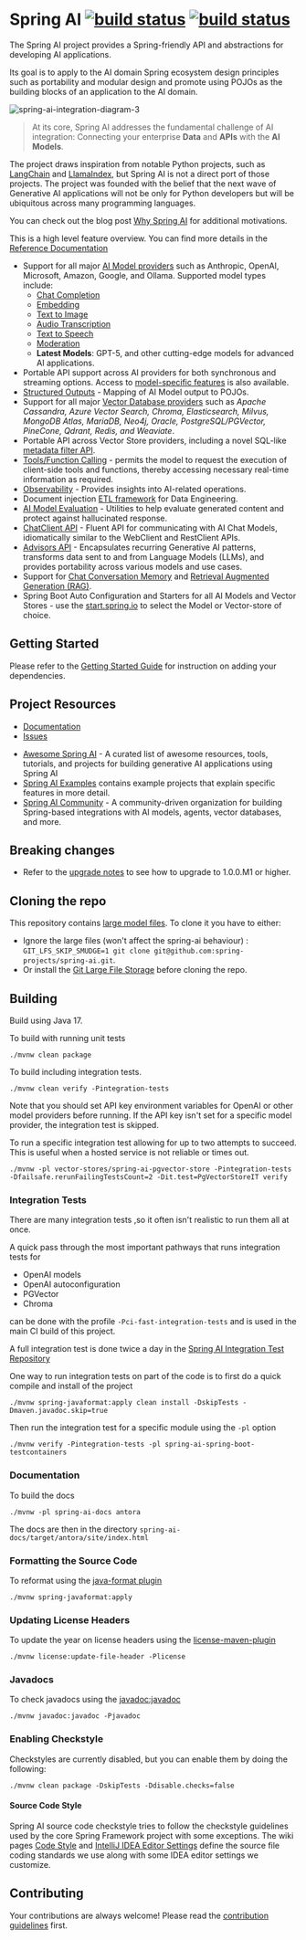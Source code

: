 # Spring AI [![build status](https://github.com/spring-projects/spring-ai/actions/workflows/continuous-integration.yml/badge.svg)](https://github.com/spring-projects/spring-ai/actions/workflows/continuous-integration.yml) [![build status](https://github.com/spring-projects/spring-ai-integration-tests/actions/workflows/spring-ai-integration-tests.yml/badge.svg)](https://github.com/spring-projects/spring-ai-integration-tests/actions/workflows/spring-ai-integration-tests.yml)


The Spring AI project provides a Spring-friendly API and abstractions for developing AI applications.

Its goal is to apply to the AI domain Spring ecosystem design principles such as portability and modular design and promote using POJOs as the building blocks of an application to the AI domain.

![spring-ai-integration-diagram-3](https://docs.spring.io/spring-ai/reference/_images/spring-ai-integration-diagram-3.svg)

> At its core, Spring AI addresses the fundamental challenge of AI integration: Connecting your enterprise __Data__ and __APIs__ with the __AI Models__.

The project draws inspiration from notable Python projects, such as [LangChain](https://docs.langchain.com/docs/) and [LlamaIndex](https://gpt-index.readthedocs.io/en/latest/getting_started/concepts.html), but Spring AI is not a direct port of those projects. The project was founded with the belief that the next wave of Generative AI applications will not be only for Python developers but will be ubiquitous across many programming languages.

You can check out the blog post [Why Spring AI](https://spring.io/blog/2024/11/19/why-spring-ai) for additional motivations.

This is a high level feature overview.
You can find more details in the [Reference Documentation](https://docs.spring.io/spring-ai/reference/)

* Support for all major [AI Model providers](https://docs.spring.io/spring-ai/reference/api/index.html) such as Anthropic, OpenAI, Microsoft, Amazon, Google, and Ollama. Supported model types include:
  - [Chat Completion](https://docs.spring.io/spring-ai/reference/api/chatmodel.html)
  - [Embedding](https://docs.spring.io/spring-ai/reference/api/embeddings.html)
  - [Text to Image](https://docs.spring.io/spring-ai/reference/api/imageclient.html)
  - [Audio Transcription](https://docs.spring.io/spring-ai/reference/api/audio/transcriptions.html)
  - [Text to Speech](https://docs.spring.io/spring-ai/reference/api/audio/speech.html)
  - [Moderation](https://docs.spring.io/spring-ai/reference/api/index.html#api/moderation)
  - **Latest Models**: GPT-5, and other cutting-edge models for advanced AI applications.
* Portable API support across AI providers for both synchronous and streaming options. Access to [model-specific features](https://docs.spring.io/spring-ai/reference/api/chatmodel.html#_chat_options) is also available.
* [Structured Outputs](https://docs.spring.io/spring-ai/reference/api/structured-output-converter.html) - Mapping of AI Model output to POJOs.
* Support for all major [Vector Database providers](https://docs.spring.io/spring-ai/reference/api/vectordbs.html) such as *Apache Cassandra, Azure Vector Search, Chroma, Elasticsearch, Milvus, MongoDB Atlas, MariaDB, Neo4j, Oracle, PostgreSQL/PGVector, PineCone, Qdrant, Redis, and Weaviate*.
* Portable API across Vector Store providers, including a novel SQL-like [metadata filter API](https://docs.spring.io/spring-ai/reference/api/vectordbs.html#metadata-filters).
* [Tools/Function Calling](https://docs.spring.io/spring-ai/reference/api/tools.html) - permits the model to request the execution of client-side tools and functions, thereby accessing necessary real-time information as required.
* [Observability](https://docs.spring.io/spring-ai/reference/observability/index.html) - Provides insights into AI-related operations.
* Document injection [ETL framework](https://docs.spring.io/spring-ai/reference/api/etl-pipeline.html) for Data Engineering.
* [AI Model Evaluation](https://docs.spring.io/spring-ai/reference/api/testing.html) - Utilities to help evaluate generated content and protect against hallucinated response.
* [ChatClient API](https://docs.spring.io/spring-ai/reference/api/chatclient.html) - Fluent API for communicating with AI Chat Models, idiomatically similar to the WebClient and RestClient APIs.
* [Advisors API](https://docs.spring.io/spring-ai/reference/api/advisors.html) - Encapsulates recurring Generative AI patterns, transforms data sent to and from Language Models (LLMs), and provides portability across various models and use cases.
* Support for [Chat Conversation Memory](https://docs.spring.io/spring-ai/reference/api/chatclient.html#_chat_memory) and [Retrieval Augmented Generation (RAG)](https://docs.spring.io/spring-ai/reference/api/chatclient.html#_retrieval_augmented_generation).
* Spring Boot Auto Configuration and Starters for all AI Models and Vector Stores - use the [start.spring.io](https://start.spring.io/) to select the Model or Vector-store of choice. 

## Getting Started

Please refer to the [Getting Started Guide](https://docs.spring.io/spring-ai/reference/getting-started.html) for instruction on adding your dependencies.

## Project Resources

* [Documentation](https://docs.spring.io/spring-ai/reference/)
* [Issues](https://github.com/spring-projects/spring-ai/issues)
<!-- * [Discussions](https://github.com/spring-projects/spring-ai/discussions) - Go here if you have a question, suggestion, or feedback! -->
* [Awesome Spring AI](https://github.com/spring-ai-community/awesome-spring-ai) - A curated list of awesome resources, tools, tutorials, and projects for building generative AI applications using Spring AI
* [Spring AI Examples](https://github.com/spring-projects/spring-ai-examples) contains example projects that explain specific features in more detail.
* [Spring AI Community](https://github.com/spring-ai-community) - A community-driven organization for building Spring-based integrations with AI models, agents, vector databases, and more.

## Breaking changes

* Refer to the [upgrade notes](https://docs.spring.io/spring-ai/reference/upgrade-notes.html) to see how to upgrade to 1.0.0.M1 or higher.

## Cloning the repo

This repository contains [large model files](https://github.com/spring-projects/spring-ai/tree/main/models/spring-ai-transformers/src/main/resources/onnx/all-MiniLM-L6-v2).
To clone it you have to either:

- Ignore the large files (won't affect the spring-ai behaviour) :  `GIT_LFS_SKIP_SMUDGE=1 git clone git@github.com:spring-projects/spring-ai.git`.
- Or install the [Git Large File Storage](https://git-lfs.com/) before cloning the repo.


## Building

Build using Java 17.

To build with running unit tests

```shell
./mvnw clean package
```

To build including integration tests.

```shell
./mvnw clean verify -Pintegration-tests
```

Note that you should set API key environment variables for OpenAI or other model providers before running.  If the API key isn't set for a specific model provider, the integration test is skipped.

To run a specific integration test allowing for up to two attempts to succeed.  This is useful when a hosted service is not reliable or times out.
```shell
./mvnw -pl vector-stores/spring-ai-pgvector-store -Pintegration-tests -Dfailsafe.rerunFailingTestsCount=2 -Dit.test=PgVectorStoreIT verify
```

### Integration Tests
There are many integration tests ,so it often isn't realistic to run them all at once.

A quick pass through the most important pathways that runs integration tests for

* OpenAI models 
* OpenAI autoconfiguration
* PGVector
* Chroma

can be done with the profile `-Pci-fast-integration-tests` and is used in the main CI build of this project.

A full integration test is done twice a day in the [Spring AI Integration Test Repository](https://github.com/spring-projects/spring-ai-integration-tests)

One way to run integration tests on part of the code is to first do a quick compile and install of the project

```shell
./mvnw spring-javaformat:apply clean install -DskipTests -Dmaven.javadoc.skip=true
```
Then run the integration test for a specific module using the `-pl` option

```shell
./mvnw verify -Pintegration-tests -pl spring-ai-spring-boot-testcontainers
```

### Documentation

To build the docs
```shell
./mvnw -pl spring-ai-docs antora
```

The docs are then in the directory `spring-ai-docs/target/antora/site/index.html`

### Formatting the Source Code

To reformat using the [java-format plugin](https://github.com/spring-io/spring-javaformat)
```shell
./mvnw spring-javaformat:apply
```
### Updating License Headers

To update the year on license headers using the [license-maven-plugin](https://oss.carbou.me/license-maven-plugin/#goals)
```shell
./mvnw license:update-file-header -Plicense
```
### Javadocs

To check javadocs using the [javadoc:javadoc](https://maven.apache.org/plugins/maven-javadoc-plugin/)
```shell
./mvnw javadoc:javadoc -Pjavadoc
```
### Enabling Checkstyle

Checkstyles are currently disabled, but you can enable them by doing the following:

```shell
./mvnw clean package -DskipTests -Ddisable.checks=false
```

#### Source Code Style

Spring AI source code checkstyle tries to follow the checkstyle guidelines used by the core Spring Framework project with some exceptions.
The wiki pages
[Code Style](https://github.com/spring-projects/spring-framework/wiki/Code-Style) and
[IntelliJ IDEA Editor Settings](https://github.com/spring-projects/spring-framework/wiki/IntelliJ-IDEA-Editor-Settings)
define the source file coding standards we use along with some IDEA editor settings we customize.

## Contributing

Your contributions are always welcome! Please read the [contribution guidelines](CONTRIBUTING.adoc) first.